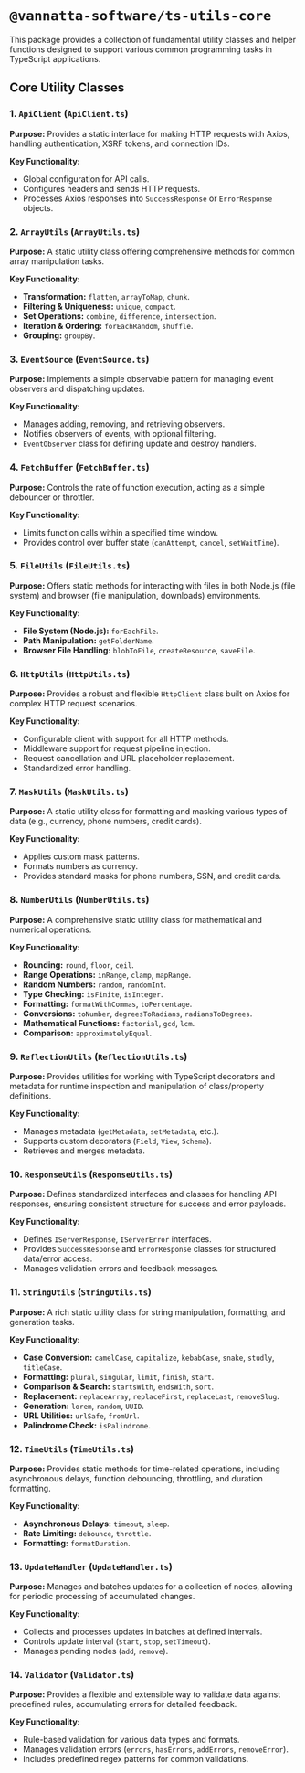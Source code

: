 # `@vannatta-software/ts-utils-core`

This package provides a collection of fundamental utility classes and helper functions designed to support various common programming tasks in TypeScript applications.

## Core Utility Classes

### 1. `ApiClient` (`ApiClient.ts`)

**Purpose:**
Provides a static interface for making HTTP requests with Axios, handling authentication, XSRF tokens, and connection IDs.

**Key Functionality:**
-   Global configuration for API calls.
-   Configures headers and sends HTTP requests.
-   Processes Axios responses into `SuccessResponse` or `ErrorResponse` objects.

### 2. `ArrayUtils` (`ArrayUtils.ts`)

**Purpose:**
A static utility class offering comprehensive methods for common array manipulation tasks.

**Key Functionality:**
-   **Transformation:** `flatten`, `arrayToMap`, `chunk`.
-   **Filtering & Uniqueness:** `unique`, `compact`.
-   **Set Operations:** `combine`, `difference`, `intersection`.
-   **Iteration & Ordering:** `forEachRandom`, `shuffle`.
-   **Grouping:** `groupBy`.

### 3. `EventSource` (`EventSource.ts`)

**Purpose:**
Implements a simple observable pattern for managing event observers and dispatching updates.

**Key Functionality:**
-   Manages adding, removing, and retrieving observers.
-   Notifies observers of events, with optional filtering.
-   `EventObserver` class for defining update and destroy handlers.

### 4. `FetchBuffer` (`FetchBuffer.ts`)

**Purpose:**
Controls the rate of function execution, acting as a simple debouncer or throttler.

**Key Functionality:**
-   Limits function calls within a specified time window.
-   Provides control over buffer state (`canAttempt`, `cancel`, `setWaitTime`).

### 5. `FileUtils` (`FileUtils.ts`)

**Purpose:**
Offers static methods for interacting with files in both Node.js (file system) and browser (file manipulation, downloads) environments.

**Key Functionality:**
-   **File System (Node.js):** `forEachFile`.
-   **Path Manipulation:** `getFolderName`.
-   **Browser File Handling:** `blobToFile`, `createResource`, `saveFile`.

### 6. `HttpUtils` (`HttpUtils.ts`)

**Purpose:**
Provides a robust and flexible `HttpClient` class built on Axios for complex HTTP request scenarios.

**Key Functionality:**
-   Configurable client with support for all HTTP methods.
-   Middleware support for request pipeline injection.
-   Request cancellation and URL placeholder replacement.
-   Standardized error handling.

### 7. `MaskUtils` (`MaskUtils.ts`)

**Purpose:**
A static utility class for formatting and masking various types of data (e.g., currency, phone numbers, credit cards).

**Key Functionality:**
-   Applies custom mask patterns.
-   Formats numbers as currency.
-   Provides standard masks for phone numbers, SSN, and credit cards.

### 8. `NumberUtils` (`NumberUtils.ts`)

**Purpose:**
A comprehensive static utility class for mathematical and numerical operations.

**Key Functionality:**
-   **Rounding:** `round`, `floor`, `ceil`.
-   **Range Operations:** `inRange`, `clamp`, `mapRange`.
-   **Random Numbers:** `random`, `randomInt`.
-   **Type Checking:** `isFinite`, `isInteger`.
-   **Formatting:** `formatWithCommas`, `toPercentage`.
-   **Conversions:** `toNumber`, `degreesToRadians`, `radiansToDegrees`.
-   **Mathematical Functions:** `factorial`, `gcd`, `lcm`.
-   **Comparison:** `approximatelyEqual`.

### 9. `ReflectionUtils` (`ReflectionUtils.ts`)

**Purpose:**
Provides utilities for working with TypeScript decorators and metadata for runtime inspection and manipulation of class/property definitions.

**Key Functionality:**
-   Manages metadata (`getMetadata`, `setMetadata`, etc.).
-   Supports custom decorators (`Field`, `View`, `Schema`).
-   Retrieves and merges metadata.

### 10. `ResponseUtils` (`ResponseUtils.ts`)

**Purpose:**
Defines standardized interfaces and classes for handling API responses, ensuring consistent structure for success and error payloads.

**Key Functionality:**
-   Defines `IServerResponse`, `IServerError` interfaces.
-   Provides `SuccessResponse` and `ErrorResponse` classes for structured data/error access.
-   Manages validation errors and feedback messages.

### 11. `StringUtils` (`StringUtils.ts`)

**Purpose:**
A rich static utility class for string manipulation, formatting, and generation tasks.

**Key Functionality:**
-   **Case Conversion:** `camelCase`, `capitalize`, `kebabCase`, `snake`, `studly`, `titleCase`.
-   **Formatting:** `plural`, `singular`, `limit`, `finish`, `start`.
-   **Comparison & Search:** `startsWith`, `endsWith`, `sort`.
-   **Replacement:** `replaceArray`, `replaceFirst`, `replaceLast`, `removeSlug`.
-   **Generation:** `lorem`, `random`, `UUID`.
-   **URL Utilities:** `urlSafe`, `fromUrl`.
-   **Palindrome Check:** `isPalindrome`.

### 12. `TimeUtils` (`TimeUtils.ts`)

**Purpose:**
Provides static methods for time-related operations, including asynchronous delays, function debouncing, throttling, and duration formatting.

**Key Functionality:**
-   **Asynchronous Delays:** `timeout`, `sleep`.
-   **Rate Limiting:** `debounce`, `throttle`.
-   **Formatting:** `formatDuration`.

### 13. `UpdateHandler` (`UpdateHandler.ts`)

**Purpose:**
Manages and batches updates for a collection of nodes, allowing for periodic processing of accumulated changes.

**Key Functionality:**
-   Collects and processes updates in batches at defined intervals.
-   Controls update interval (`start`, `stop`, `setTimeout`).
-   Manages pending nodes (`add`, `remove`).

### 14. `Validator` (`Validator.ts`)

**Purpose:**
Provides a flexible and extensible way to validate data against predefined rules, accumulating errors for detailed feedback.

**Key Functionality:**
-   Rule-based validation for various data types and formats.
-   Manages validation errors (`errors`, `hasErrors`, `addErrors`, `removeError`).
-   Includes predefined regex patterns for common validations.
